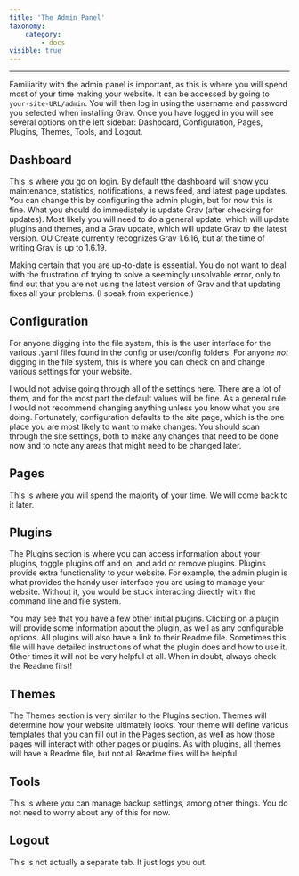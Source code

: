 ```yaml
---
title: 'The Admin Panel'
taxonomy:
    category:
        - docs
visible: true
---
```


---
Familiarity with the admin panel is important, as this is where you will spend most of your time making your website. It can be accessed by going to `your-site-URL/admin`. You will then log in using the username and password you selected when installing Grav. Once you have logged in you will see several options on the left sidebar: Dashboard, Configuration, Pages, Plugins, Themes, Tools, and Logout.

## Dashboard
This is where you go on login. By default tthe dashboard will show you maintenance, statistics, notifications, a news feed, and latest page updates. You can change this by configuring the admin plugin, but for now this is fine. What you should do immediately is update Grav (after checking for updates). Most likely you will need to do a general update, which will update plugins and themes, and a Grav update, which will update Grav to the latest version. OU Create currently recognizes Grav 1.6.16, but at the time of writing Grav is up to 1.6.19.

Making certain that you are up-to-date is essential. You do not want to deal with the frustration of trying to solve a seemingly unsolvable error, only to find out that you are not using the latest version of Grav and that updating fixes all your problems. (I speak from experience.)

## Configuration
For anyone digging into the file system, this is the user interface for the various .yaml files found in the config or user/config folders. For anyone _not_ digging in the file system, this is where you can check on and change various settings for your website.

I would not advise going through all of the settings here. There are a lot of them, and for the most part the default values will be fine. As a general rule I would not recommend changing anything unless you know what you are doing. Fortunately, configuration defaults to the site page, which is the one place you are most likely to want to make changes. You should scan through the site settings, both to make any changes that need to be done now and to note any areas that might need to be changed later.

## Pages
This is where you will spend the majority of your time. We will come back to it later.

## Plugins
The Plugins section is where you can access information about your plugins, toggle plugins off and on, and add or remove plugins. Plugins provide extra functionality to your website. For example, the admin plugin is what provides the handy user interface you are using to manage your website. Without it, you would be stuck interacting directly with the command line and file system.

You may see that you have a few other initial plugins. Clicking on a plugin will provide some information about the plugin, as well as any configurable options. All plugins will also have a link to their Readme file. Sometimes this file will have detailed instructions of what the plugin does and how to use it. Other times it will not be very helpful at all. When in doubt, always check the Readme first!

## Themes
The Themes section is very similar to the Plugins section. Themes will determine how your website ultimately looks. Your theme will define various templates that you can fill out in the Pages section, as well as how those pages will interact with other pages or plugins. As with plugins, all themes will have a Readme file, but not all Readme files will be helpful.

## Tools
This is where you can manage backup settings, among other things. You do not need to worry about any of this for now.

## Logout
This is not actually a separate tab. It just logs you out.